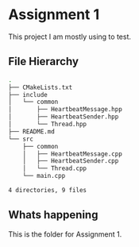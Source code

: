 # Assignment 1

This project I am mostly using to test. 
## File Hierarchy

```bash
.
├── CMakeLists.txt
├── include
│   └── common
│       ├── HeartbeatMessage.hpp
│       ├── HeartbeatSender.hpp
│       └── Thread.hpp
├── README.md
└── src
    ├── common
    │   ├── HeartbeatMessage.cpp
    │   ├── HeartbeatSender.cpp
    │   └── Thread.cpp
    └── main.cpp

4 directories, 9 files
```
## Whats happening
This is the folder for Assignment 1.

